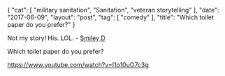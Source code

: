 {
   "cat": [
      "military sanitation",
      "Sanitation",
      "veteran storytelling"
   ],
   "date": "2017-06-09",
   "layout": "post",
   "tag": [
      "comedy"
   ],
   "title": "Which toilet paper do you prefer?"
}

Not my story! His. LOL. - [Smiley D](https://www.youtube.com/channel/UC37dYDNqiOF5W406K49itfw)

Which toilet paper do you prefer?

https://www.youtube.com/watch?v=I1o10uO7c3g